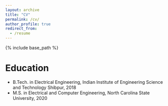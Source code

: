 ```yaml
---
layout: archive
title: "CV"
permalink: /cv/
author_profile: true
redirect_from:
  - /resume
---
```


{% include base_path %}

Education
======
* B.Tech. in Electrical Engineering, Indian Institute of Engineering Science and Technology Shibpur, 2018
* M.S. in Electrical and Computer Engineering, North Carolina State University, 2020


